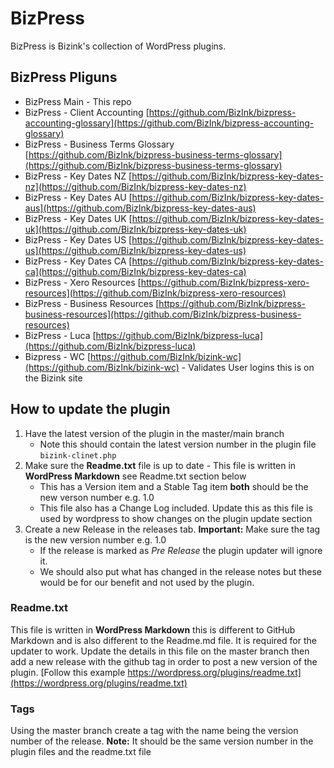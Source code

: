 # BizPress

BizPress is Bizink's collection of WordPress plugins.

## BizPress Pliguns
- BizPress Main - This repo
- BizPress - Client Accounting [https://github.com/BizInk/bizpress-accounting-glossary](https://github.com/BizInk/bizpress-accounting-glossary)
- BizPress - Business Terms Glossary [https://github.com/BizInk/bizpress-business-terms-glossary](https://github.com/BizInk/bizpress-business-terms-glossary)
- BizPress - Key Dates NZ [https://github.com/BizInk/bizpress-key-dates-nz](https://github.com/BizInk/bizpress-key-dates-nz)
- BizPress - Key Dates AU [https://github.com/BizInk/bizpress-key-dates-aus](https://github.com/BizInk/bizpress-key-dates-aus)
- BizPress - Key Dates UK [https://github.com/BizInk/bizpress-key-dates-uk](https://github.com/BizInk/bizpress-key-dates-uk)
- BizPress - Key Dates US [https://github.com/BizInk/bizpress-key-dates-us](https://github.com/BizInk/bizpress-key-dates-us)
- BizPress - Key Dates CA [https://github.com/BizInk/bizpress-key-dates-ca](https://github.com/BizInk/bizpress-key-dates-ca)
- BizPress - Xero Resources [https://github.com/BizInk/bizpress-xero-resources](https://github.com/BizInk/bizpress-xero-resources)
- BizPress - Business Resources [https://github.com/BizInk/bizpress-business-resources](https://github.com/BizInk/bizpress-business-resources)
- BizPress - Luca [https://github.com/BizInk/bizpress-luca](https://github.com/BizInk/bizpress-luca)
- Bizpress - WC [https://github.com/BizInk/bizink-wc](https://github.com/BizInk/bizink-wc) - Validates User logins this is on the Bizink site

## How to update the plugin
1. Have the latest version of the plugin in the master/main branch
    - Note this should contain the latest version number in the plugin file ```bizink-clinet.php```
2. Make sure the **Readme.txt** file is up to date - This file is written in **WordPress Markdown** see Readme.txt section below
    - This has a Version item and a Stable Tag item **both** should be the new verson number e.g. 1.0
    - This file also has a Change Log included. Update this as this file is used by wordpress to show changes on the plugin update section
3. Create a new Release in the releases tab. **Important:** Make sure the tag is the new version number e.g. 1.0
    - If the release is marked as *Pre Release* the plugin updater will ignore it.
    - We should also put what has changed in the release notes but these would be for our benefit and not used by the plugin.

### Readme.txt
This file is written in **WordPress Markdown** this is different to GitHub Markdown and is also different to the Readme.md file. It is required for the updater to work. Update the details in this file on the master branch then add a new release with the github tag in order to post a new version of the plugin. [Follow this example https://wordpress.org/plugins/readme.txt](https://wordpress.org/plugins/readme.txt)

### Tags
Using the master branch create a tag with the name being the version number of the release. **Note:** It should be the same version number in the plugin files and the readme.txt file